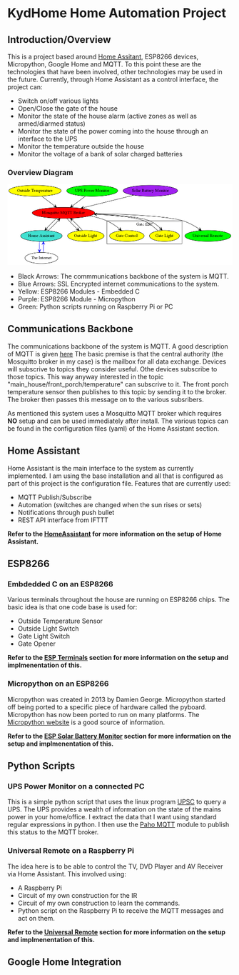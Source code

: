 # KydHome Home Automation Project
## Introduction/Overview
This is a project based around [Home Assitant](https://home-assistant.io/), ESP8266 devices, Micropython, Google Home and MQTT. To this point these are the technologies that have been involved, other technologies may be used in the future. Currently, through Home Assistant as a control interface, the project can:
* Switch on/off various lights
* Open/Close the gate of the house
* Monitor the state of the house alarm (active zones as well as armed/diarmed status)
* Monitor the state of the power coming into the house through an interface to the UPS
* Monitor the temperature outside the house
* Monitor the voltage of a bank of solar charged batteries
### Overview Diagram
![KydHome Overview](/Doc/kydhome_img/overview.png)
* Black Arrows: The commmunications backbone of the system is MQTT.
* Blue Arrows: SSL Encrypted internet communications to the system.
* Yellow: ESP8266 Modules - Embedded C
* Purple: ESP8266 Module  - Micropython
* Green: Python scripts running on Raspberry Pi or PC

## Communications Backbone
The communications backbone of the system is MQTT. A good description of MQTT is given [here](https://www.ibm.com/developerworks/mydeveloperworks/blogs/aimsupport/entry/what_is_mqtt_and_how_does_it_work_with_websphere_mq?lang=en)
The basic premise is that the central authority (the Mosquitto broker in my case) is the mailbox for all data exchange. Devices will subscrive to topics they consider useful. Othe devices subscribe to those topics. This way anyway interested in the topic "main_house/front_porch/temperature" can subscrive to it. The front porch temperature sensor then publishes to this topic by sending it to the broker. The broker then passes this message on to the various subsribers.

As mentioned this system uses a Mosquitto MQTT broker which requires **NO** setup and can be used immediately after install.
The various topics can be found in the configuration files (yaml) of the Home Assistant section. 

## Home Assistant 
Home Assistant is the main interface to the system as currently implemented. I am using the base installation and all that is configured as part of this project is the configuration file. Features that are currently used:
* MQTT Publish/Subscribe
* Automation (switches are changed when the sun rises or sets)
* Notifications through push bullet
* REST API interface from IFTTT 

**Refer to the [HomeAssistant](https://github.com/haemishkyd/KydHome/tree/master/HomeAssistant) for more information on the setup of Home Assistant.**

## ESP8266
### Embdedded C on an ESP8266
Various terminals throughout the house are running on ESP8266 chips. The basic idea is that one code base is used for:
* Outside Temperature Sensor
* Outside Light Switch
* Gate Light Switch
* Gate Opener

**Refer to the [ESP Terminals](https://github.com/haemishkyd/KydHome/tree/master/ESP%20Terminals) section for more information on the setup and implmenentation of this.**

### Micropython on an ESP8266
Micropython was created in 2013 by Damien George. Micropython started off being ported to a specific piece of hardware called the pyboard. Micropython has now been ported to run on many platforms. 
The [Micropython website](https://micropython.org) is a good source of information.

**Refer to the [ESP Solar Battery Monitor](https://github.com/haemishkyd/KydHome/tree/master/ESP%20Solar%20Battery%20Monitor) section for more information on the setup and implmenentation of this.**

## Python Scripts
### UPS Power Monitor on a connected PC
This is a simple python script that uses the linux program [UPSC](https://linux.die.net/man/8/upsc) to query a UPS. The UPS provides a wealth of information on the state of the mains power in your home/office. I extract the data that I want using standard regular expressions in python. I then use the [Paho MQTT](https://pypi.python.org/pypi/paho-mqtt/1.1) module to publish this status to the MQTT broker.

### Universal Remote on a Raspberry Pi
The idea here is to be able to control the TV, DVD Player and AV Receiver via Home Assistant. This involved using:
* A Raspberry Pi
* Circuit of my own construction for the IR
* Circuit of my own construction to learn the commands.
* Python script on the Raspberry Pi to receive the MQTT messages and act on them.

**Refer to the [Universal Remote](https://github.com/haemishkyd/KydHome/tree/master/Universal%20Remote) section for more information on the setup and implmenentation of this.**

## Google Home Integration
